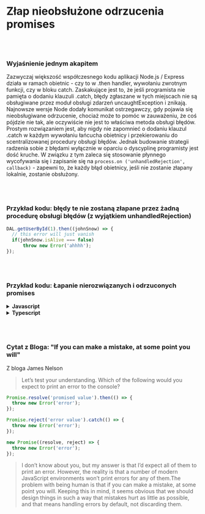# Złap nieobsłużone odrzucenia promises

<br/><br/>

### Wyjaśnienie jednym akapitem

Zazwyczaj większość współczesnego kodu aplikacji Node.js / Express działa w ramach obietnic - czy to w .then handler, wywołaniu zwrotnym funkcji, czy w bloku catch. Zaskakujące jest to, że jeśli programista nie pamięta o dodaniu klauzuli .catch, błędy zgłaszane w tych miejscach nie są obsługiwane przez moduł obsługi zdarzeń uncaughtException i znikają. Najnowsze wersje Node dodały komunikat ostrzegawczy, gdy pojawia się nieobsługiwane odrzucenie, chociaż może to pomóc w zauważeniu, że coś pójdzie nie tak, ale oczywiście nie jest to właściwa metoda obsługi błędów. Prostym rozwiązaniem jest, aby nigdy nie zapomnieć o dodaniu klauzul .catch w każdym wywołaniu łańcucha obietnicy i przekierowaniu do scentralizowanej procedury obsługi błędów. Jednak budowanie strategii radzenia sobie z błędami wyłącznie w oparciu o dyscyplinę programisty jest dość kruche. W związku z tym zaleca się stosowanie płynnego wycofywania się i zapisanie się na `process.on ('unhandledRejection', callback)` - zapewni to, że każdy błąd obietnicy, jeśli nie zostanie złapany lokalnie, zostanie obsłużony.

<br/><br/>

### Przykład kodu: błędy te nie zostaną złapane przez żadną procedurę obsługi błędów (z wyjątkiem unhandledRejection)

```javascript
DAL.getUserById(1).then((johnSnow) => {
  // this error will just vanish
  if(johnSnow.isAlive === false)
      throw new Error('ahhhh');
});
```

<br/><br/>

### Przykład kodu: Łapanie nierozwiązanych i odrzuconych promises

<details>
<summary><strong>Javascript</strong></summary>

```javascript
process.on('unhandledRejection', (reason, p) => {
  // I just caught an unhandled promise rejection,
  // since we already have fallback handler for unhandled errors (see below),
  // let throw and let them handle that
  throw reason;
});

process.on('uncaughtException', (error) => {
  // I just received an error that was never handled, time to handle it and then decide whether a restart is needed
  errorManagement.handler.handleError(error);
  if (!errorManagement.handler.isTrustedError(error))
    process.exit(1);
});
```
</details>

<details>
<summary><strong>Typescript</strong></summary>

```typescript
process.on('unhandledRejection', (reason: string, p: Promise<any>) => {
  // I just caught an unhandled promise rejection,
  // since we already have fallback handler for unhandled errors (see below),
  // let throw and let them handle that
  throw reason;
});

process.on('uncaughtException', (error: Error) => {
  // I just received an error that was never handled, time to handle it and then decide whether a restart is needed
  errorManagement.handler.handleError(error);
  if (!errorManagement.handler.isTrustedError(error))
    process.exit(1);
});
```
</details>

<br/><br/>

### Cytat z Bloga: "If you can make a mistake, at some point you will"

 Z bloga James Nelson

 > Let’s test your understanding. Which of the following would you expect to print an error to the console?

```javascript
Promise.resolve('promised value').then(() => {
  throw new Error('error');
});

Promise.reject('error value').catch(() => {
  throw new Error('error');
});

new Promise((resolve, reject) => {
  throw new Error('error');
});
```

> I don’t know about you, but my answer is that I’d expect all of them to print an error. However, the reality is that a number of modern JavaScript environments won’t print errors for any of them.The problem with being human is that if you can make a mistake, at some point you will. Keeping this in mind, it seems obvious that we should design things in such a way that mistakes hurt as little as possible, and that means handling errors by default, not discarding them.
